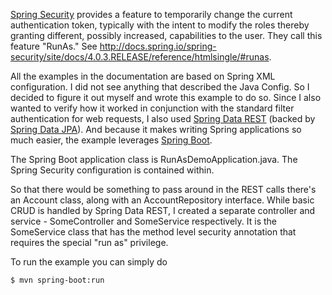 [Spring Security](http://projects.spring.io/spring-security/) provides a feature to temporarily change the current authentication token,
typically with the intent to modify the roles thereby granting different, possibly increased, capabilities to the user. They call this
feature "RunAs." See http://docs.spring.io/spring-security/site/docs/4.0.3.RELEASE/reference/htmlsingle/#runas.

All the examples in the documentation are based on Spring XML configuration. I did not see anything that described the Java Config. So
I decided to figure it out myself and wrote this example to do so. Since I also wanted to verify how it worked in conjunction with the
standard filter authentication for web requests, I also used 
[Spring Data REST](http://docs.spring.io/spring-data/rest/docs/2.4.2.RELEASE/reference/html/)
(backed by [Spring Data JPA](http://docs.spring.io/spring-data/jpa/docs/1.9.2.RELEASE/reference/html/)). And because it makes writing 
Spring applications so much easier, the example leverages 
[Spring Boot](http://docs.spring.io/spring-boot/docs/current/reference/htmlsingle/).

The Spring Boot application class is RunAsDemoApplication.java. The Spring Security configuration is contained within.

So that there would be something to pass around in the REST calls there's an Account class, along with an AccountRepository interface.
While basic CRUD is handled by Spring Data REST, I created a separate controller and service - SomeController and SomeService 
respectively. It is the SomeService class that has the method level security annotation that requires the special "run as" privilege.

To run the example you can simply do
```
$ mvn spring-boot:run
```

